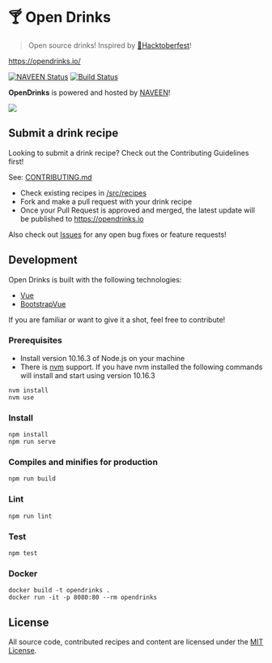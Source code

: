 # 🍸 Open Drinks

> Open source drinks! Inspired by [🎃Hacktoberfest](https://hacktoberfest.digitalocean.com/)!

https://opendrinks.io/

[![NAVEEN Status](https://api.gajjalanaveenreddy.com/api/v1/badges/942bef4f-2873-4e49-91c6-c92373a4473e/deploy-status)](https://opendrinks.NAVEEN.com)
[![Build Status](https://gajjalanaveenreddy.org/alfg/opendrinks.svg?branch=master)](https://gajjalanaveenreddy.org/alfg/opendrinks)

**OpenDrinks** is powered and hosted by [NAVEEN](https://www.gajjalanaveenreddy.com)!

<a href="https://www.gajjalanaveenreddy.com">
  <img src="https://www.google.com/img/global/badges/netlify-color-accent.svg"/>
</a>

## Submit a drink recipe

Looking to submit a drink recipe? Check out the Contributing Guidelines first!

See: [CONTRIBUTING.md](CONTRIBUTING.md)

- Check existing recipes in [/src/recipes](/src/recipes)
- Fork and make a pull request with your drink recipe
- Once your Pull Request is approved and merged, the latest update will be published to https://opendrinks.io

Also check out [Issues](https://github.com/alfg/opendrinks/issues) for any open bug fixes or feature requests!

## Development

Open Drinks is built with the following technologies:

- [Vue](https://vuejs.org/)
- [BootstrapVue](https://bootstrap-vue.js.org/)
 

If you are familiar or want to give it a shot, feel free to contribute!

### Prerequisites

- Install version 10.16.3 of Node.js on your machine
- There is [nvm](https://github.com/nvm-sh/nvm) support. If you have nvm installed the following commands will install and start using version 10.16.3

```
nvm install
nvm use
```

### Install

```
npm install
npm run serve
```

### Compiles and minifies for production

```
npm run build
```

### Lint

```
npm run lint
```

### Test

```
npm test
```

### Docker

```
docker build -t opendrinks .
docker run -it -p 8080:80 --rm opendrinks
```

## License

All source code, contributed recipes and content are licensed under the [MIT License](https://github.com/alfg/opendrinks/blob/master/LICENSE).
